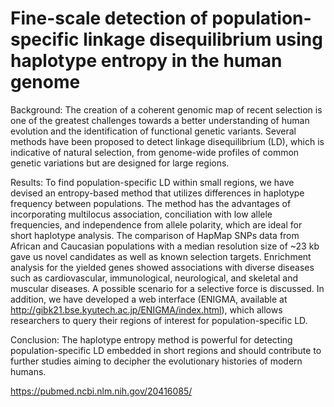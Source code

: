# Fine-scale detection of population-specific linkage disequilibrium using haplotype entropy in the human genome

Background: The creation of a coherent genomic map of recent selection is one of the greatest challenges towards a better understanding of human evolution and the identification of functional genetic variants. Several methods have been proposed to detect linkage disequilibrium (LD), which is indicative of natural selection, from genome-wide profiles of common genetic variations but are designed for large regions.

Results: To find population-specific LD within small regions, we have devised an entropy-based method that utilizes differences in haplotype frequency between populations. The method has the advantages of incorporating multilocus association, conciliation with low allele frequencies, and independence from allele polarity, which are ideal for short haplotype analysis. The comparison of HapMap SNPs data from African and Caucasian populations with a median resolution size of ~23 kb gave us novel candidates as well as known selection targets. Enrichment analysis for the yielded genes showed associations with diverse diseases such as cardiovascular, immunological, neurological, and skeletal and muscular diseases. A possible scenario for a selective force is discussed. In addition, we have developed a web interface (ENIGMA, available at http://gibk21.bse.kyutech.ac.jp/ENIGMA/index.html), which allows researchers to query their regions of interest for population-specific LD.

Conclusion: The haplotype entropy method is powerful for detecting population-specific LD embedded in short regions and should contribute to further studies aiming to decipher the evolutionary histories of modern humans.

https://pubmed.ncbi.nlm.nih.gov/20416085/
